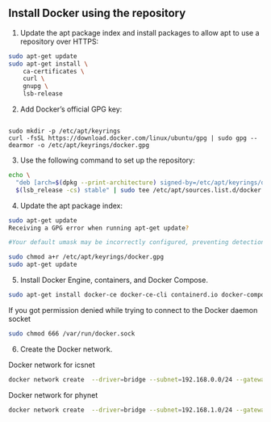 ## Install Docker using the repository
1. Update the apt package index and install packages to allow apt to use a repository over HTTPS:

``` bash
sudo apt-get update
sudo apt-get install \
    ca-certificates \
    curl \
    gnupg \
    lsb-release
```


2. Add Docker’s official GPG key:

``` shell

sudo mkdir -p /etc/apt/keyrings
curl -fsSL https://download.docker.com/linux/ubuntu/gpg | sudo gpg --dearmor -o /etc/apt/keyrings/docker.gpg
```

3. Use the following command to set up the repository:


``` bash 
echo \
  "deb [arch=$(dpkg --print-architecture) signed-by=/etc/apt/keyrings/docker.gpg] https://download.docker.com/linux/ubuntu \
  $(lsb_release -cs) stable" | sudo tee /etc/apt/sources.list.d/docker.list > /dev/null 

```
4. Update the apt package index:
```bash
sudo apt-get update
Receiving a GPG error when running apt-get update?

#Your default umask may be incorrectly configured, preventing detection of the repository public key file. Try granting read permission for the Docker public key file before updating the package index:

sudo chmod a+r /etc/apt/keyrings/docker.gpg
sudo apt-get update
```

5. Install Docker Engine, containers, and Docker Compose.
``` bash 
sudo apt-get install docker-ce docker-ce-cli containerd.io docker-compose-plugin docker-compose
```
If you got permission denied while trying to connect to the Docker daemon socket

``` bash
sudo chmod 666 /var/run/docker.sock
```

6. Create the Docker network.

Docker network for icsnet 

``` bash
docker network create  --driver=bridge --subnet=192.168.0.0/24 --gateway=192.168.0.1  --opt com.docker.network.bridge.name=br_icsnet icsnet

```
Docker network for phynet 
``` bash 
docker network create  --driver=bridge --subnet=192.168.1.0/24 --gateway=192.168.1.1  --opt com.docker.network.bridge.name=br_phynet phynet
```
